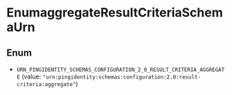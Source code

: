

# EnumaggregateResultCriteriaSchemaUrn

## Enum


* `URN_PINGIDENTITY_SCHEMAS_CONFIGURATION_2_0_RESULT_CRITERIA_AGGREGATE` (value: `"urn:pingidentity:schemas:configuration:2.0:result-criteria:aggregate"`)



